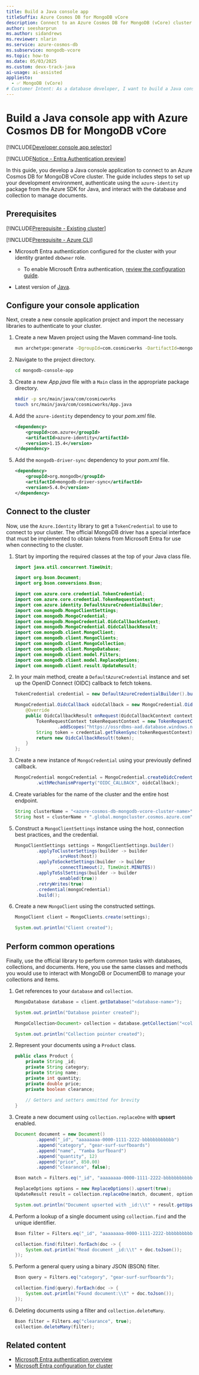 ```yaml
---
title: Build a Java console app
titleSuffix: Azure Cosmos DB for MongoDB vCore
description: Connect to an Azure Cosmos DB for MongoDB (vCore) cluster by using a Java console application in your preferred developer language.
author: seesharprun
ms.author: sidandrews
ms.reviewer: nlarin
ms.service: azure-cosmos-db
ms.subservice: mongodb-vcore
ms.topic: how-to
ms.date: 05/03/2025
ms.custom: devx-track-java
ai-usage: ai-assisted
appliesto:
  - ✅ MongoDB (vCore)
# Customer Intent: As a database developer, I want to build a Java console application to quickly and securely connect to and query my database and collections.
---
```


# Build a Java console app with Azure Cosmos DB for MongoDB vCore

[!INCLUDE[Developer console app selector](includes/selector-build-console-app-dev.md)]

[!INCLUDE[Notice - Entra Authentication preview](includes/notice-entra-authentication-preview.md)]

In this guide, you develop a Java console application to connect to an Azure Cosmos DB for MongoDB vCore cluster. The guide includes steps to set up your development environment, authenticate using the `azure-identity` package from the Azure SDK for Java, and interact with the database and collection to manage documents.

## Prerequisites

[!INCLUDE[Prerequisite - Existing cluster](includes/prereq-existing-cluster.md)]

[!INCLUDE[Prerequisite - Azure CLI](includes/prereq-azure-cli.md)]

- Microsoft Entra authentication configured for the cluster with your identity granted `dbOwner` role.

    - To enable Microsoft Entra authentication, [review the configuration guide](how-to-configure-entra-authentication.md).

- Latest version of [Java](/java/openjdk).

## Configure your console application

Next, create a new console application project and import the necessary libraries to authenticate to your cluster.

1. Create a new Maven project using the Maven command-line tools.

    ```bash
    mvn archetype:generate -DgroupId=com.cosmicworks -DartifactId=mongodb-console-app -DarchetypeArtifactId=maven-archetype-quickstart -DinteractiveMode=false
    ```

1. Navigate to the project directory.

    ```bash
    cd mongodb-console-app
    ```

1. Create a new *App.java* file with a `Main` class in the appropriate package directory.

    ```bash
    mkdir -p src/main/java/com/cosmicworks
    touch src/main/java/com/cosmicworks/App.java
    ```
    
1. Add the `azure-identity` dependency to your *pom.xml* file.

    ```xml
    <dependency>
        <groupId>com.azure</groupId>
        <artifactId>azure-identity</artifactId>
        <version>1.15.4</version>
    </dependency>
    ```
    
1. Add the `mongodb-driver-sync` dependency to your *pom.xml* file.
    
    ```xml
    <dependency>
        <groupId>org.mongodb</groupId>
        <artifactId>mongodb-driver-sync</artifactId>
        <version>5.4.0</version>
    </dependency>
    ```

## Connect to the cluster

Now, use the `Azure.Identity` library to get a `TokenCredential` to use to connect to your cluster. The official MongoDB driver has a special interface that must be implemented to obtain tokens from Microsoft Entra for use when connecting to the cluster.

1. Start by importing the required classes at the top of your Java class file.

    ```java
    import java.util.concurrent.TimeUnit;
    
    import org.bson.Document;
    import org.bson.conversions.Bson;
    
    import com.azure.core.credential.TokenCredential;
    import com.azure.core.credential.TokenRequestContext;
    import com.azure.identity.DefaultAzureCredentialBuilder;
    import com.mongodb.MongoClientSettings;
    import com.mongodb.MongoCredential;
    import com.mongodb.MongoCredential.OidcCallbackContext;
    import com.mongodb.MongoCredential.OidcCallbackResult;
    import com.mongodb.client.MongoClient;
    import com.mongodb.client.MongoClients;
    import com.mongodb.client.MongoCollection;
    import com.mongodb.client.MongoDatabase;
    import com.mongodb.client.model.Filters;
    import com.mongodb.client.model.ReplaceOptions;
    import com.mongodb.client.result.UpdateResult;
    ```

1. In your main method, create a `DefaultAzureCredential` instance and set up the OpenID Connect (OIDC) callback to fetch tokens.

    ```java
    TokenCredential credential = new DefaultAzureCredentialBuilder().build();

    MongoCredential.OidcCallback oidcCallback = new MongoCredential.OidcCallback() {
        @Override
        public OidcCallbackResult onRequest(OidcCallbackContext context) {
            TokenRequestContext tokenRequestContext = new TokenRequestContext()
                    .addScopes("https://ossrdbms-aad.database.windows.net/.default");
            String token = credential.getTokenSync(tokenRequestContext).getToken();
            return new OidcCallbackResult(token);
        }
    };
    ```

1. Create a new instance of `MongoCredential` using your previously defined callback.

    ```java
    MongoCredential mongoCredential = MongoCredential.createOidcCredential(null)
            .withMechanismProperty("OIDC_CALLBACK", oidcCallback);
    ```

1. Create variables for the name of the cluster and the entire host endpoint.

    ```java
    String clusterName = "<azure-cosmos-db-mongodb-vcore-cluster-name>";
    String host = clusterName + ".global.mongocluster.cosmos.azure.com";
    ```

1. Construct a `MongoClientSettings` instance using the host, connection best practices, and the credential.

    ```java
    MongoClientSettings settings = MongoClientSettings.builder()
            .applyToClusterSettings(builder -> builder
                    .srvHost(host))
            .applyToSocketSettings(builder -> builder
                    .connectTimeout(2, TimeUnit.MINUTES))
            .applyToSslSettings(builder -> builder
                    .enabled(true))
            .retryWrites(true)
            .credential(mongoCredential)
            .build();
    ```

1. Create a new `MongoClient` using the constructed settings.

    ```java
    MongoClient client = MongoClients.create(settings);

    System.out.println("Client created");
    ```

## Perform common operations

Finally, use the official library to perform common tasks with databases, collections, and documents. Here, you use the same classes and methods you would use to interact with MongoDB or DocumentDB to manage your collections and items.

1. Get references to your `database` and `collection`.

    ```java
    MongoDatabase database = client.getDatabase("<database-name>");

    System.out.println("Database pointer created");

    MongoCollection<Document> collection = database.getCollection("<collection-name>");

    System.out.println("Collection pointer created");
    ```


1. Represent your documents using a `Product` class.

    ```java
    public class Product {
        private String _id;
        private String category;
        private String name;
        private int quantity;
        private double price;
        private boolean clearance;
        
        // Getters and setters ommitted for brevity
    }
    ```

1. Create a new document using `collection.replaceOne` with **upsert** enabled.

    ```java
    Document document = new Document()
            .append("_id", "aaaaaaaa-0000-1111-2222-bbbbbbbbbbbb")
            .append("category", "gear-surf-surfboards")
            .append("name", "Yamba Surfboard")
            .append("quantity", 12)
            .append("price", 850.00)
            .append("clearance", false);

    Bson match = Filters.eq("_id", "aaaaaaaa-0000-1111-2222-bbbbbbbbbbbb");

    ReplaceOptions options = new ReplaceOptions().upsert(true);
    UpdateResult result = collection.replaceOne(match, document, options);

    System.out.println("Document upserted with _id:\\t" + result.getUpsertedId().asString().getValue());
    ```

1. Perform a lookup of a single document using `collection.find` and the unique identifier.

    ```java
    Bson filter = Filters.eq("_id", "aaaaaaaa-0000-1111-2222-bbbbbbbbbbbb");

    collection.find(filter).forEach(doc -> {
        System.out.println("Read document _id:\\t" + doc.toJson());
    });
    ```

1. Perform a general query using a binary JSON (BSON) filter.

    ```java
    Bson query = Filters.eq("category", "gear-surf-surfboards");

    collection.find(query).forEach(doc -> {
        System.out.println("Found document:\\t" + doc.toJson());
    });
    ```

1. Deleting documents using a filter and `collection.deleteMany`.

    ```java
    Bson filter = Filters.eq("clearance", true);
    collection.deleteMany(filter);
    ```

## Related content

- [Microsoft Entra authentication overview](entra-authentication.md)
- [Microsoft Entra configuration for cluster](how-to-configure-entra-authentication.md)
